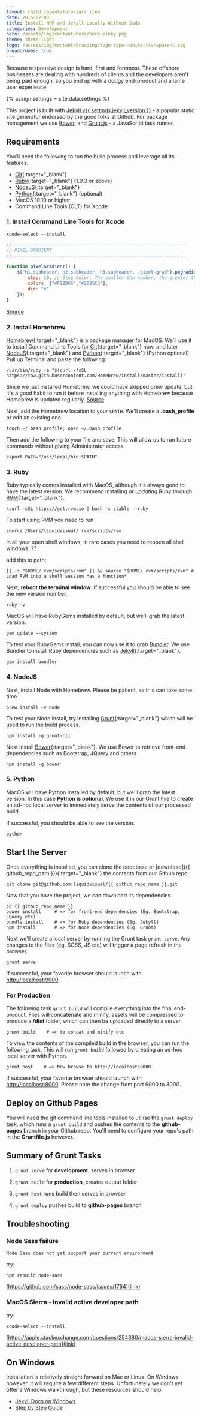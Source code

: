 ```yaml
---
layout: child_layout/tutorials_item
date: 2015-02-03
title: Install NPM and Jekyll Locally Without Sudo
categories: Development
hero: /assets/img/content/hero/hero-pinky.png
theme: theme-light
logo: /assets/img/content/branding/logo-type--white-transparent.svg
breadcrumbs: true
---
```


<p class="lead dropcap">Because responsive design is hard, first and foremost. These offshore businesses are dealing with hundreds of clients and the developers aren't being paid enough, so you end up with a dodgy end-product and a lame user experience.</p>

{% assign settings = site.data.settings %}

<!-- This project is built with [Jekyll v{{ settings.jekyll_version }}](http://jekyllrb.com){:target="_blank"} - a popular static site generator endorsed by the good folks at Github. For package management we use [Bower](http://bower.io){:target="_blank"}, and [Grunt.js](http://gruntjs.com){:target="_blank"} - a JavaScript task runner. -->

This project is built with <a target="_blank" href="http://jekyllrb.com">Jekyll v{{ settings.jekyll_version }}</a> - a popular static site generator endorsed by the good folks at Github. For package management we use <a target="_blank" href="http://bower.io">Bower</a>, and <a target="_blank" href="http://gruntjs.com">Grunt.js</a> - a JavaScript task runner.

<!-- <div class="spacer mb-4"></div> -->

## Requirements

You'll need the following to run the build process and leverage all its features.

* [Git](https://git-scm.com){:target="_blank"}
* [Ruby](https://www.ruby-lang.org/en/){:target="_blank"} (1.9.3 or above)
* [NodeJS](https://nodejs.org/){:target="_blank"}
* [Python](https://www.python.org/downloads/){:target="_blank"} (optional)
* MacOS 10.10 or higher
* Command Line Tools (CLT) for Xcode

<div class="spacer mb-3"></div>

### 1. Install Command Line Tools for Xcode

```shell
xcode-select --install
```

```js
//-----------------------------------------------------------------
// PIXEL GRADIENT
//-----------------------------------------------------------------

function pixelGradient() {
    $("h1.subheader, h2.subheader, h3.subheader, .pixel-grad").pxgradient({
        step: 10, // Step Color. The smaller the number, the greater the load. Default: 10
        colors: ["#F12D66","#20B5C3"],
        dir: "x"
    });
}
```

[Source](https://apple.stackexchange.com/questions/254380/macos-sierra-invalid-active-developer-path)

<div class="spacer mb-3"></div>

### 2. Install Homebrew

[Homebrew](http://brew.sh){:target="_blank"} is a package manager for MacOS. We'll use it to install Command Line Tools for [Git](https://git-scm.com){:target="_blank"} now, and later [NodeJS](https://nodejs.org/){:target="_blank"} and [Python](https://www.python.org){:target="_blank"} (Python optional). Pull up Terminal and paste the following:

```shell
/usr/bin/ruby -e "$(curl -fsSL https://raw.githubusercontent.com/Homebrew/install/master/install)"
```

Since we just installed Homebrew, we could have skipped brew update, but it's a good habit to run it before installing anything with Homebrew because Homebrew is updated regularly. [Source](https://www.moncefbelyamani.com/how-to-install-xcode-homebrew-git-rvm-ruby-on-mac/)

Next, add the Homebrew location to your ```$PATH```. We'll create a __.bash_profile__ or edit an existing one.

```shell
touch ~/.bash_profile; open ~/.bash_profile
```

Then add the following to your file and save. This will allow us to run future commands without giving Administrator access.

```shell
export PATH="/usr/local/bin:$PATH"
```

### 3. Ruby

Ruby typically comes installed with MacOS, although it's always good to have the latest version. We recommend installing *or updating* Ruby through [RVM](https://rvm.io){:target="_blank"}.

```shell
\curl -sSL https://get.rvm.io | bash -s stable --ruby
```

To start using RVM you need to run

```source /Users/liquidvisual/.rvm/scripts/rvm```

in all your open shell windows, in rare cases you need to reopen all shell windows. ??

add this to path:

```shell
[[ -s "$HOME/.rvm/scripts/rvm" ]] && source "$HOME/.rvm/scripts/rvm" # Load RVM into a shell session *as a function*
```

Next, **reboot the terminal window**. If successful you should be able to see the new version number.

```shell
ruby -v
```

MacOS will have RubyGems installed by default, but we'll grab the latest version.

```shell
gem update --system
```

To test your RubyGems install, you can now use it to grab [Bundler](http://bundler.io). We use Bundler to install Ruby dependencies such as [Jekyll](https://jekyllrb.com){:target="_blank"}.

```shell
gem install bundler
```

### 4. NodeJS

Next, install Node with Homebrew. Please be patient, as this can take some time.

```shell
brew install -v node
```

To test your Node install, try installing [Grunt](http://gruntjs.com/){:target="_blank"} which will be used to run the build process.

```shell
npm install -g grunt-cli
```

Next install [Bower](http://bower.io){:target="_blank"}. We use Bower to retrieve front-end dependencies such as Bootstrap, JQuery and others.

```shell
npm install -g bower
```

### 5. Python

MacOS will have Python installed by default, but we'll grab the latest version. In this case __Python is optional__. We use it in our Grunt File to create an ad-hoc local server to immediately serve the contents of our processed build.

If successful, you should be able to see the version.

```shell
python
```

<div class="spacer mb-3"></div>

## Start the Server

Once everything is installed, you can clone the codebase or [download]({{ github_repo_path }}){:target="_blank"} the contents from our Github repo.

```shell
git clone git@github.com:liquidvisual/{{ github_repo_name }}.git
```

Now that you have the project, we can download its dependencies.

```shell
cd {{ github_repo_name }}
bower install     # => for front-end dependencies (Eg. Bootstrap, JQuery etc)
bundle install    # => for Ruby dependencies (Eg. Jekyll)
npm install       # => for Node dependencies (Eg. Grunt)
```

Next we'll create a local server by running the Grunt task ```grunt serve```. Any changes to the files (eg. SCSS, JS etc) will trigger a page refresh in the browser.

```shell
grunt serve
```

If successful, your favorite browser should launch with [http://localhost:9000](http://localhost:9000).

<div class="spacer mb-3"></div>

### For Production

The following task ```grunt build``` will compile everything into the final end-product. Files will concatenate and minify, assets will be compressed to produce a __/dist__ folder, which can then be uploaded directly to a server.

```shell
grunt build    # => to concat and minify etc
```

To view the contents of the compiled build in the browser, you can run the following task. This will run ```grunt build``` followed by creating an ad-hoc local server with Python.

```shell
grunt host    # => Now browse to http://localhost:8000
```

If successful, your favorite browser should launch with [http://localhost:8000](http://localhost:8000).
Please note the change from port 9000 to _8000_.

<div class="spacer mb-3"></div>

## Deploy on Github Pages

You will need the git command line tools installed to utilise the ```grunt deploy``` task, which runs a ```grunt build``` and pushes the contents to the __github-pages__ branch in your Github repo. You'll need to configure your repo's path in the __Gruntfile.js__ however.

<div class="spacer mb-3"></div>

## Summary of Grunt Tasks

1. ```grunt serve``` for **development**, serves in browser

2. ```grunt build``` for **production**, creates output folder

3. ```grunt host``` runs build then serves in browser

4. ```grunt deploy``` pushes build to __github-pages__ branch

<div class="spacer mb-3"></div>

## Troubleshooting

### Node Sass failure

```shell
Node Sass does not yet support your current environment
```

 try:

 ```npm rebuild node-sass```

[https://github.com/sass/node-sass/issues/1764](link)

### MacOS Sierra - invalid active developer path

try:

```xcode-select --install```

[https://apple.stackexchange.com/questions/254380/macos-sierra-invalid-active-developer-path](link)

<h2>On Windows <i class="fa fa-windows"></i></h2>

Installation is relatively straight forward on Mac or Linux. On Windows however, it will require a few different steps. Unfortunately we don't yet offer a Windows walkthrough, but these resources should help:

* [Jekyll Docs on Windows](http://jekyllrb.com/docs/windows/#installation)
* [Step by Step Guide](http://jekyll-windows.juthilo.com)